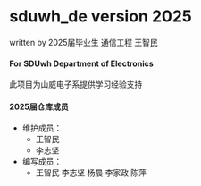 # sduwh_de version 2025
written by 2025届毕业生 通信工程 王智民

#### For SDUwh Department of Electronics
此项目为山威电子系提供学习经验支持

#### 2025届仓库成员
- 维护成员： 
   - 王智民 
   - 李志坚
- 编写成员：
   - 王智民 李志坚 杨晨 李家政 陈萍


